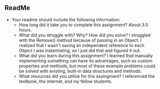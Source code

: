 ## ReadMe
- Your readme should include the following information:
	- How long did it take you to complete this assignment?
		About 3.5 hours.
	- What did you struggle with? Why? How did you solve?
		I struggled with the Remove() method because of passing in an Object. I realized that I wasn't saving an independent reference to each Object I was instantiating, so I just did that and figured it out.
	- What did you learn during this assignment?
		I learned that manually implementing something can have its advantages, such as custom properties and methods, but most of these example problems could be solved with existing, built-in data structures and methods.
    - What resources did you utilize for this assingment?
		I referenced the textbook, the internet, and my fellow students.